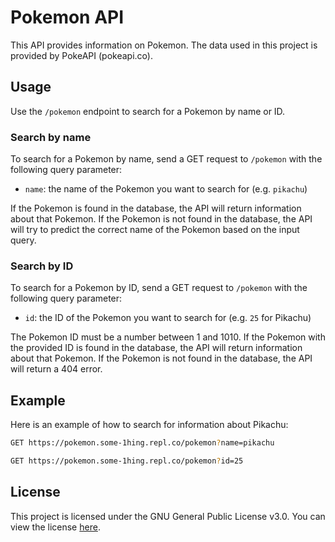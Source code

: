 # Pokemon API

This API provides information on Pokemon. The data used in this project is provided by PokeAPI (pokeapi.co).

## Usage

Use the `/pokemon` endpoint to search for a Pokemon by name or ID.

### Search by name

To search for a Pokemon by name, send a GET request to `/pokemon` with the following query parameter:

- `name`: the name of the Pokemon you want to search for (e.g. `pikachu`)

If the Pokemon is found in the database, the API will return information about that Pokemon. If the Pokemon is not found in the database, the API will try to predict the correct name of the Pokemon based on the input query.

### Search by ID

To search for a Pokemon by ID, send a GET request to `/pokemon` with the following query parameter:

- `id`: the ID of the Pokemon you want to search for (e.g. `25` for Pikachu)

The Pokemon ID must be a number between 1 and 1010. If the Pokemon with the provided ID is found in the database, the API will return information about that Pokemon. If the Pokemon is not found in the database, the API will return a 404 error.

## Example

Here is an example of how to search for information about Pikachu:

```bash
GET https://pokemon.some-1hing.repl.co/pokemon?name=pikachu

GET https://pokemon.some-1hing.repl.co/pokemon?id=25
```

## License

This project is licensed under the GNU General Public License v3.0. You can view the license [here](https://github.com/username/repo/blob/master/LICENSE).
